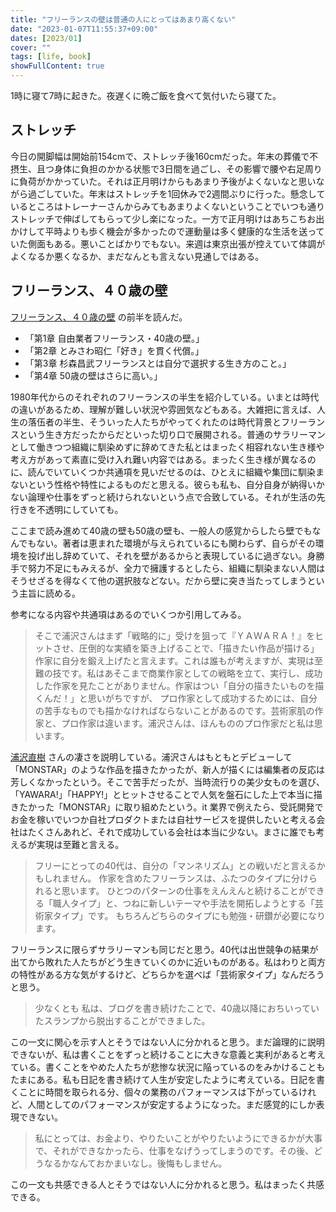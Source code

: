 ```yaml
---
title: "フリーランスの壁は普通の人にとってはあまり高くない"
date: "2023-01-07T11:55:37+09:00"
dates: [2023/01]
cover: ""
tags: [life, book]
showFullContent: true
---
```


1時に寝て7時に起きた。夜遅くに晩ご飯を食べて気付いたら寝てた。

## ストレッチ

今日の開脚幅は開始前154cmで、ストレッチ後160cmだった。年末の葬儀で不摂生、且つ身体に負担のかかる状態で3日間を過ごし、その影響で腰や右足周りに負荷がかかっていた。それは正月明けからもあまり予後がよくないなと思いながら過ごしていた。年末はストレッチを1回休みで2週間ぶりに行った。懸念しているところはトレーナーさんからみてもあまりよくないということでいつも通りストレッチで伸ばしてもらって少し楽になった。一方で正月明けはあちこちお出かけして平時よりも歩く機会が多かったので運動量は多く健康的な生活を送っていた側面もある。悪いことばかりでもない。来週は東京出張が控えていて体調がよくなるか悪くなるか、まだなんとも言えない見通しではある。

## フリーランス、４０歳の壁

[フリーランス、４０歳の壁](https://www.diamond.co.jp/book/9784478065723.html) の前半を読んだ。

* 「第1章 自由業者フリーランス・40歳の壁。」
* 「第2章 とみさわ昭仁「好き」を貫く代償。」
* 「第3章 杉森昌武フリーランスとは自分で選択する生き方のこと。」
* 「第4章 50歳の壁はさらに高い。」

1980年代からのそれぞれのフリーランスの半生を紹介している。いまとは時代の違いがあるため、理解が難しい状況や雰囲気などもある。大雑把に言えば、人生の落伍者の半生、そういった人たちがやってくれたのは時代背景とフリーランスという生き方だったからだといった切り口で展開される。普通のサラリーマンとして働きつつ組織に馴染めずに辞めてきた私とはまったく相容れない生き様や考え方があって素直に受け入れ難い内容ではある。まったく生き様が異なるのに、読んでいていくつか共通項を見いだせるのは、ひとえに組織や集団に馴染まないという性格や特性によるものだと思える。彼らも私も、自分自身が納得いかない論理や仕事をずっと続けられないという点で合致している。それが生活の先行きを不透明にしていても。

ここまで読み進めて40歳の壁も50歳の壁も、一般人の感覚からしたら壁でもなんでもない。著者は恵まれた環境が与えられているにも関わらず、自らがその環境を投げ出し辞めていて、それを壁があるからと表現しているに過ぎない。身勝手で努力不足にもみえるが、全力で擁護するとしたら、組織に馴染まない人間はそうせざるを得なくて他の選択肢などない。だから壁に突き当たってしまうという主旨に読める。

参考になる内容や共通項はあるのでいくつか引用してみる。

> そこで浦沢さんはまず「戦略的に」受けを狙って『ＹＡＷＡＲＡ！』をヒットさせ、圧倒的な実績を築き上げることで、「描きたい作品が描ける」作家に自分を鍛え上げたと言えます。これは誰もが考えますが、実現は至難の技です。私はあそこまで商業作家としての戦略を立て、実行し、成功した作家を見たことがありません。作家はつい「自分の描きたいものを描くんだ！」と思いがちですが、 プロ作家として成功するためには、自分の苦手なものでも描かなければならないことがあるのです。芸術家肌の作家と、プロ作家は違います。浦沢さんは、ほんもののプロ作家だと私は思います。

[浦沢直樹](https://ja.wikipedia.org/wiki/%E6%B5%A6%E6%B2%A2%E7%9B%B4%E6%A8%B9) さんの凄さを説明している。浦沢さんはもともとデビューして「MONSTAR」のような作品を描きたかったが、新人が描くには編集者の反応は芳しくなかったという。そこで苦手だったが、当時流行りの美少女ものを選び、「YAWARA!」「HAPPY!」とヒットさせることで人気を盤石にした上で本当に描きたかった「MONSTAR」に取り組めたという。it 業界で例えたら、受託開発でお金を稼いでいつか自社プロダクトまたは自社サービスを提供したいと考える会社はたくさんあれど、それで成功している会社は本当に少ない。まさに誰でも考えるが実現は至難と言える。

> フリーにとっての40代は、自分の「マンネリズム」との戦いだと言えるかもしれません。 作家を含めたフリーランスは、ふたつのタイプに分けられると思います。 ひとつのパターンの仕事をえんえんと続けることができる「職人タイプ」と、つねに新しいテーマや手法を開拓しようとする「芸術家タイプ」です。 もちろんどちらのタイプにも勉強・研鑽が必要になります。

フリーランスに限らずサラリーマンも同じだと思う。40代は出世競争の結果が出てから敗れた人たちがどう生きていくのかに近いものがある。私はわりと両方の特性がある方な気がするけど、どちらかを選べば「芸術家タイプ」なんだろうと思う。

> 少なくとも 私は、ブログを書き続けたことで、40歳以降におちいっていたスランプから脱出することができました。

この一文に関心を示す人とそうではない人に分かれると思う。まだ論理的に説明できないが、私は書くことをずっと続けることに大きな意義と実利があると考えている。書くことをやめた人たちが悲惨な状況に陥っているのをみかけることもたまにある。私も日記を書き続けて人生が安定したように考えている。日記を書くことに時間を取られる分、個々の業務のパフォーマンスは下がっているけれど、人間としてのパフォーマンスが安定するようになった。まだ感覚的にしか表現できない。

> 私にとっては、お金より、やりたいことがやりたいようにできるかが大事で、それができなかったら、仕事をなげうってしまうのです。その後、どうなるかなんておかまいなし。後悔もしません。

この一文も共感できる人とそうではない人に分かれると思う。私はまったく共感できる。
